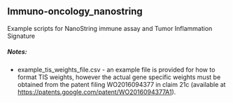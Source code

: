 ## Immuno-oncology_nanostring
Example scripts for NanoString immune assay and Tumor Inflammation Signature

##### Notes:
- example_tis_weights_file.csv - an example file is provided for how to format TIS weights, however the actual gene specific weights must be obtained from the patent filing WO2016094377 in claim 21c  (available at https://patents.google.com/patent/WO2016094377A1). 

